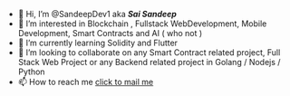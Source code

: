 - 👋 Hi, I’m @SandeepDev1 aka **_Sai Sandeep_**
- 👀 I’m interested in Blockchain , Fullstack WebDevelopment, Mobile Development, Smart Contracts and AI ( who not )
- 🌱 I’m currently learning Solidity and Flutter
- 💞️ I’m looking to collaborate on any Smart Contract related project, Full Stack Web Project or any Backend related project in Golang / Nodejs / Python
- 📫 How to reach me [click to mail me](mailto:saisandeep1811@gmail.com)
